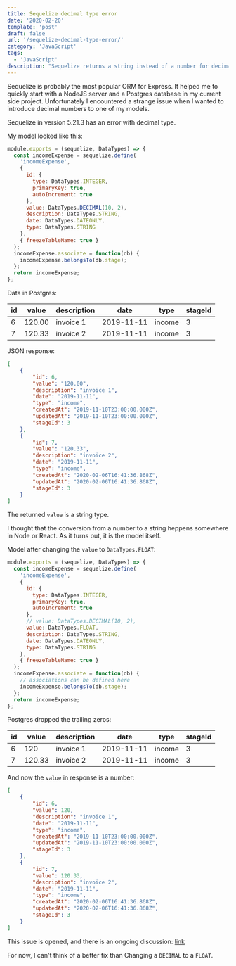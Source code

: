 ```yaml
---
title: Sequelize decimal type error
date: '2020-02-20'
template: 'post'
draft: false
url: '/sequelize-decimal-type-error/'
category: 'JavaScript'
tags:
  - 'JavaScript'
description: "Sequelize returns a string instead of a number for decimal type"
---
```


Sequelize is probably the most popular ORM for Express. It helped me to quickly start with a NodeJS server and a Postgres database in my current side project.
Unfortunately I encountered a strange issue when I wanted to introduce decimal numbers to one of my models.

Sequelize in version 5.21.3 has an error with decimal type.

My model looked like this:

```js
module.exports = (sequelize, DataTypes) => {
  const incomeExpense = sequelize.define(
    'incomeExpense',
    {
      id: {
        type: DataTypes.INTEGER,
        primaryKey: true,
        autoIncrement: true
      },
      value: DataTypes.DECIMAL(10, 2),
      description: DataTypes.STRING,
      date: DataTypes.DATEONLY,
      type: DataTypes.STRING
    },
    { freezeTableName: true }
  );
  incomeExpense.associate = function(db) {
    incomeExpense.belongsTo(db.stage);
  };
  return incomeExpense;
};
```

Data in Postgres:

|   id   | value |description |date | type |stageId |
|---|---|---|---|---|---|
| 6 |120.00|invoice 1|2019-11-11|income|	3|
| 7 |	120.33|	invoice 2|	2019-11-11|	income|		3|

JSON response:
```json
[
    {
        "id": 6,
        "value": "120.00",
        "description": "invoice 1",
        "date": "2019-11-11",
        "type": "income",
        "createdAt": "2019-11-10T23:00:00.000Z",
        "updatedAt": "2019-11-10T23:00:00.000Z",
        "stageId": 3
    },
    {
        "id": 7,
        "value": "120.33",
        "description": "invoice 2",
        "date": "2019-11-11",
        "type": "income",
        "createdAt": "2020-02-06T16:41:36.868Z",
        "updatedAt": "2020-02-06T16:41:36.868Z",
        "stageId": 3
    }
]
```
The returned `value` is a string type.

I thought that the conversion from a number to a string heppens somewhere in Node or React. As it turns out, it is the model itself. 


Model after changing the `value` to `DataTypes.FLOAT`:
```js
module.exports = (sequelize, DataTypes) => {
  const incomeExpense = sequelize.define(
    'incomeExpense',
    {
      id: {
        type: DataTypes.INTEGER,
        primaryKey: true,
        autoIncrement: true
      },
      // value: DataTypes.DECIMAL(10, 2),
      value: DataTypes.FLOAT,
      description: DataTypes.STRING,
      date: DataTypes.DATEONLY,
      type: DataTypes.STRING
    },
    { freezeTableName: true }
  );
  incomeExpense.associate = function(db) {
    // associations can be defined here
    incomeExpense.belongsTo(db.stage);
  };
  return incomeExpense;
};

```
Postgres dropped the trailing zeros:


|   id   | value |description |date | type |stageId |
|---|---|---|---|---|---|
| 6 |120|invoice 1|2019-11-11|income|	3|
| 7 |	120.33|	invoice 2|	2019-11-11|	income|		3|

And now the `value` in response is a number:
```json
[
    {
        "id": 6,
        "value": 120,
        "description": "invoice 1",
        "date": "2019-11-11",
        "type": "income",
        "createdAt": "2019-11-10T23:00:00.000Z",
        "updatedAt": "2019-11-10T23:00:00.000Z",
        "stageId": 3
    },
    {
        "id": 7,
        "value": 120.33,
        "description": "invoice 2",
        "date": "2019-11-11",
        "type": "income",
        "createdAt": "2020-02-06T16:41:36.868Z",
        "updatedAt": "2020-02-06T16:41:36.868Z",
        "stageId": 3
    }
]
```

This issue is opened, and there is an ongoing discussion:
[link](https://github.com/sequelize/sequelize/issues/8019)

For now, I can't think of a better fix than Changing a `DECIMAL` to a `FLOAT`.



